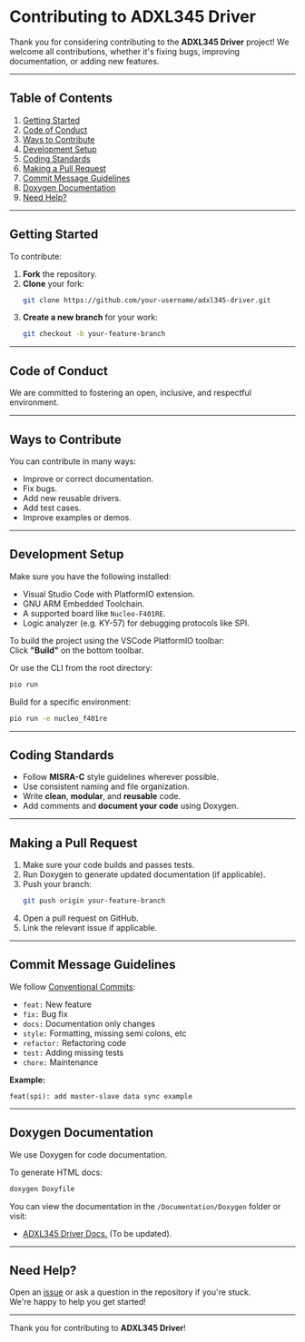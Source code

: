 # Contributing to ADXL345 Driver

Thank you for considering contributing to the **ADXL345 Driver** project! 
We welcome all contributions, whether it's fixing bugs, improving documentation, or adding new features.

---

## Table of Contents

1. [Getting Started](#getting-started)  
2. [Code of Conduct](#code-of-conduct)  
3. [Ways to Contribute](#ways-to-contribute)  
4. [Development Setup](#development-setup)  
5. [Coding Standards](#coding-standards)  
6. [Making a Pull Request](#making-a-pull-request)  
7. [Commit Message Guidelines](#commit-message-guidelines)  
8. [Doxygen Documentation](#doxygen-documentation)  
9. [Need Help?](#need-help)

---

## Getting Started

To contribute:

1. **Fork** the repository.  
2. **Clone** your fork:
   ```bash
   git clone https://github.com/your-username/adxl345-driver.git
   ```
3. **Create a new branch** for your work:
   ```bash
   git checkout -b your-feature-branch
   ```

---

## Code of Conduct

We are committed to fostering an open, inclusive, and respectful environment.

---

## Ways to Contribute

You can contribute in many ways:

- Improve or correct documentation.  
- Fix bugs.  
- Add new reusable drivers.  
- Add test cases.  
- Improve examples or demos.

---

## Development Setup

Make sure you have the following installed:

- Visual Studio Code with PlatformIO extension.  
- GNU ARM Embedded Toolchain.  
- A supported board like `Nucleo-F401RE`.  
- Logic analyzer (e.g. KY-57) for debugging protocols like SPI.  

To build the project using the VSCode PlatformIO toolbar:  
Click **"Build"** on the bottom toolbar.  

Or use the CLI from the root directory:

```bash
pio run
```

Build for a specific environment:

```bash
pio run -e nucleo_f401re
```

---

## Coding Standards

- Follow **MISRA-C** style guidelines wherever possible.  
- Use consistent naming and file organization.  
- Write **clean**, **modular**, and **reusable** code.  
- Add comments and **document your code** using Doxygen.

---

## Making a Pull Request

1. Make sure your code builds and passes tests.  
2. Run Doxygen to generate updated documentation (if applicable).  
3. Push your branch:
   ```bash
   git push origin your-feature-branch
   ```
4. Open a pull request on GitHub.  
5. Link the relevant issue if applicable.

---

## Commit Message Guidelines

We follow [Conventional Commits](https://www.conventionalcommits.org/):

- `feat:` New feature  
- `fix:` Bug fix  
- `docs:` Documentation only changes  
- `style:` Formatting, missing semi colons, etc  
- `refactor:` Refactoring code  
- `test:` Adding missing tests  
- `chore:` Maintenance  

**Example:**

```
feat(spi): add master-slave data sync example
```

---

## Doxygen Documentation

We use Doxygen for code documentation.

To generate HTML docs:

```bash
doxygen Doxyfile
```

You can view the documentation in the `/Documentation/Doxygen` folder or visit:

- [ADXL345 Driver Docs.](https://raw.githack.com/JoseLuis-Figueroa/Reusable-Drivers/main/Documentation/Doxygen/DIO/output_files/html/index.html) (To be updated).

---

## Need Help?

Open an [issue](https://github.com/JoseLuis-Figueroa/Reusable-Drivers/issues) or ask a question in the repository if you're stuck.  
We're happy to help you get started!

---

Thank you for contributing to **ADXL345 Driver**!

